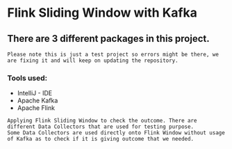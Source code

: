 # Flink Sliding Window with Kafka

## There are 3  different packages in this project.

```Please note this is just a test project so errors might be there, we are fixing it and will keep on updating the repository.```

### Tools used:
- IntelliJ - IDE
- Apache Kafka
- Apache Flink

```First Connecting Kafka with Flink. Sending Data through Kafka with a topic, and later receving the data on FlinkKafkaConsumer.
Applying Flink Sliding Window to check the outcome. There are different Data Collectors that are used for testing purpose.
Some Data Collectors are used directly onto Flink Window without usage of Kafka as to check if it is giving outcome that we needed.
